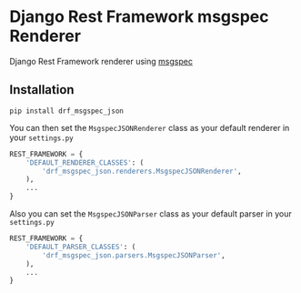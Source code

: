 Django Rest Framework msgspec Renderer
==================


Django Rest Framework renderer using [msgspec](https://github.com/jcrist/msgspec)

## Installation

`pip install drf_msgspec_json`

You can then set the `MsgspecJSONRenderer` class as your default renderer in your `settings.py`

```python
REST_FRAMEWORK = {
    'DEFAULT_RENDERER_CLASSES': (
        'drf_msgspec_json.renderers.MsgspecJSONRenderer',
    ),
    ...
}
```

Also you can set the `MsgspecJSONParser` class as your default parser in your `settings.py`

```python
REST_FRAMEWORK = {
    'DEFAULT_PARSER_CLASSES': (
        'drf_msgspec_json.parsers.MsgspecJSONParser',
    ),
    ...
}
```
